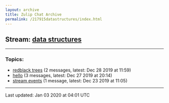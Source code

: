 ```yaml
---
layout: archive
title: Zulip Chat Archive
permalink: /217915datastructures/index.html
---
```


## Stream: [data structures](http://vishnuks.com/zulip-archive-action-test-2/217915datastructures/index.html)
---

### Topics:

* [redblack trees](47452redblacktrees.html) (2 messages, latest: Dec 28 2019 at 11:59)
* [hello](47413hello.html) (3 messages, latest: Dec 27 2019 at 20:14)
* [stream events](95106streamevents.html) (1 message, latest: Dec 23 2019 at 11:05)

<hr><p>Last updated: Jan 03 2020 at 04:01 UTC</p>